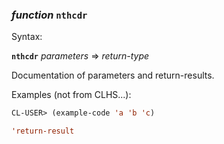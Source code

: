 ### <em>function</em> <strong>`nthcdr`</strong>

Syntax:

<strong>`nthcdr`</strong> <em>parameters</em> => <em>return-type</em>

Documentation of parameters and return-results.

Examples (not from CLHS...):

```lisp
CL-USER> (example-code 'a 'b 'c)

'return-result
```

